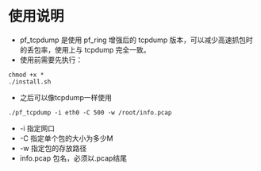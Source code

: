 # 使用说明
+ pf_tcpdump 是使用 pf_ring 增强后的 tcpdump 版本，可以减少高速抓包时的丢包率，使用上与 tcpdump 完全一致。
+ 使用前需要先执行：
```shell
chmod +x *
./install.sh
```
+ 之后可以像tcpdump一样使用
```shell
./pf_tcpdump -i eth0 -C 500 -w /root/info.pcap 
```
* -i 指定网口
* -C 指定单个包的大小为多少M
* -w 指定包的存放路径
* info.pcap 包名，必须以.pcap结尾
